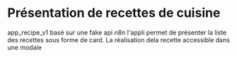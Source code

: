 # Présentation de recettes de cuisine
app_recipe_v1
basé sur une fake api n8n
l'appli permet de présenter la liste des recettes sous forme de card. La réalisation dela recette accessible dans une modale